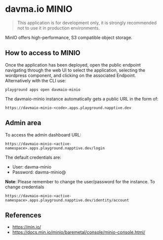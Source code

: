 # davma.io MINIO

> This application is for development only, it is strongly recommended not to use it in production environments.

MinIO offers high-performance, S3 compatible object storage.

## How to access to MINIO

Once the application has been deployed, open the public endpoint navigating through the web UI to select the application, selecting the wordpress component, and clicking on the associated Endpoint. Alternatively with the CLI use:

```
playground apps open davmaio-minio
```

The davmaio-minio instance automatically gets a public URL in the form of:

```
https://davmaio-minio-<code>.apps.playground.napptive.dev
```

## Admin area

To access the admin dashboard  URL:

```
https://davmaio-minio-<active-namespace>.apps.playground.napptive.dev/login
```

The default credentials are:

* User: davma-minio
* Password: davma-minio@

**Note**: Please remember to change the user/password for the instance.
To change credentials
```
https://davmaio-minio-<active-namespace>.apps.playground.napptive.dev/identity/account
```

## References
* https://min.io/
* https://docs.min.io/minio/baremetal/console/minio-console.html/










<!--    

        playground login --patFile D:/Github/no-git/napptive-cli/test_pat.dat
        kubectl --kubeconfig napptive-cli/napptive-kubeconfig create -f napptive-minio/ 

        playground catalog push davma-io/MINIO:v1.0 napptive-minio/
        playground catalog remove davma-io/MINIO:v1.
        
-->